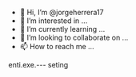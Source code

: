 - 👋 Hi, I’m @jorgeherrera17
- 👀 I’m interested in ...
- 🌱 I’m currently learning ...
- 💞️ I’m looking to collaborate on ...
- 📫 How to reach me ...

<!---
jorgeherrera17/jorgeherrera17 is a ✨ special ✨ repository because its `README.md` (this file) appears on your GitHub profile.
You can click the Preview link to take a look at your changes.
---> enti.exe.--- seting 

